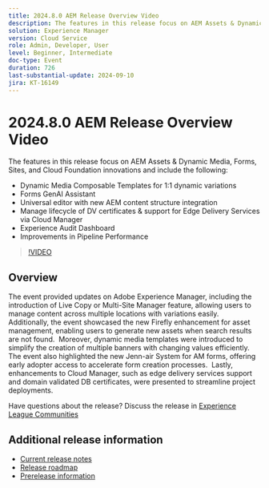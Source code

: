 ```yaml
---
title: 2024.8.0 AEM Release Overview Video
description: The features in this release focus on AEM Assets & Dynamic Media, Forms, Sites, and Cloud Foundation innovations and include the following:  Dynamic Media Composable Templates for 1:1 dynamic variations  Forms GenAI Assistant  Universal editor with new AEM content structure integration​  Manage lifecycle of DV certificates & support for Edge Delivery Services via Cloud Manager  Experience Audit Dashboard  Improvements in Pipeline Performance
solution: Experience Manager
version: Cloud Service
role: Admin, Developer, User
level: Beginner, Intermediate
doc-type: Event
duration: 726
last-substantial-update: 2024-09-10
jira: KT-16149
---
```


# 2024.8.0 AEM Release Overview Video

The features in this release focus on AEM Assets & Dynamic Media, Forms, Sites, and Cloud Foundation innovations and include the following:

* Dynamic Media Composable Templates for 1:1 dynamic variations
* Forms GenAI Assistant
* Universal editor with new AEM content structure integration​
* Manage lifecycle of DV certificates & support for Edge Delivery Services via Cloud Manager
* Experience Audit Dashboard
* Improvements in Pipeline Performance

>[!VIDEO](https://video.tv.adobe.com/v/3433381/?learn=on)

## Overview

The event provided updates on Adobe Experience Manager, including the introduction of Live Copy or Multi-Site Manager feature, allowing users to manage content across multiple locations with variations easily. ​ Additionally, the event showcased the new Firefly enhancement for asset management, enabling users to generate new assets when search results are not found. ​ Moreover, dynamic media templates were introduced to simplify the creation of multiple banners with changing values efficiently. ​ The event also highlighted the new Jenn-air System for AM forms, offering early adopter access to accelerate form creation processes. ​ Lastly, enhancements to Cloud Manager, such as edge delivery services support and domain validated DB certificates, were presented to streamline project deployments. ​

Have questions about the release?  Discuss the release in [Experience League Communities](https://adobe.ly/4egoWgm)

## Additional release information

* [Current release notes](https://experienceleague.adobe.com/docs/experience-manager-cloud-service/content/release-notes/home.html)
* [Release roadmap](https://experienceleague.adobe.com/docs/experience-manager-release-information/aem-release-updates/update-releases-roadmap.html)
* [Prerelease information](https://experienceleague.adobe.com/docs/experience-manager-cloud-service/content/release-notes/prerelease.html)





